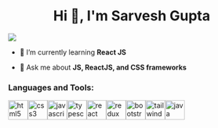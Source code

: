 <h1 align="center">Hi 👋, I'm Sarvesh Gupta</h1>

<img src="https://steamuserimages-a.akamaihd.net/ugc/90470964761468233/EBE96184DD5BD1AFD12E7550B87CE0E24D9772AB/?imw=5000&imh=5000&ima=fit&impolicy=Letterbox&imcolor=%23000000&letterbox=false" />


- 🌱 I’m currently learning **React JS**

- 💬 Ask me about **JS, ReactJS, and CSS frameworks**

<h3 align="left">Languages and Tools:</h3>
<p align="left"><a href="https://www.w3.org/html/" target="_blank" rel="noreferrer"><img src="https://www.svgrepo.com/show/452228/html-5.svg" alt="html5" width="40" height="40" /></a><a href="https://www.w3schools.com/css/" target="_blank" rel="noreferrer"><img src="https://www.svgrepo.com/show/373535/css.svg" alt="css3" width="40" height="40" /></a><a href="https://developer.mozilla.org/en-US/docs/Web/JavaScript" target="_blank" rel="noreferrer"><img src="https://www.svgrepo.com/show/29753/javascript.svg" alt="javascript" width="40" height="40" /></a><a href="https://www.typescriptlang.org/" target="_blank" rel="noreferrer"><img src="https://www.svgrepo.com/show/374144/typescript.svg" alt="typescript" width="40" height="40" /></a><a href="https://reactjs.org/" target="_blank" rel="noreferrer"><img src="https://www.svgrepo.com/show/355190/reactjs.svg" alt="react" width="40" height="40" /></a><a href="https://redux.js.org/" target="_blank" rel="noreferrer"><img src="https://www.svgrepo.com/show/354274/redux.svg" alt="redux" width="40" height="40" /></a><a href="https://getbootstrap.com" target="_blank" rel="noreferrer"><img src="https://www.svgrepo.com/show/353498/bootstrap.svg" alt="bootstrap" width="40" height="40"/></a><a href="https://tailwindcss.com/" target="_blank" rel="noreferrer"><img src="https://www.svgrepo.com/show/374118/tailwind.svg" alt="tailwind" width="40" height="40" /></a><a href="https://www.java.com" target="_blank" rel="noreferrer"><img src="https://www.svgrepo.com/show/452234/java.svg" alt="java" width="40" height="40" /></a></p>
